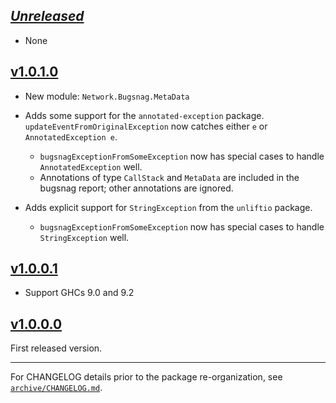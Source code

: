 ## [_Unreleased_](https://github.com/pbrisbin/bugsnag-haskell/compare/bugsnag-v1.1.0.0...main)

- None

## [v1.0.1.0](https://github.com/pbrisbin/bugsnag-haskell/compare/bugsnag-v1.0.0.0...bugsnag-v1.1.0.0)

- New module: `Network.Bugsnag.MetaData`

- Adds some support for the `annotated-exception` package.
  `updateEventFromOriginalException` now catches either `e` or `AnnotatedException e`.

  - `bugsnagExceptionFromSomeException` now has special cases to handle
    `AnnotatedException` well.
  - Annotations of type `CallStack` and `MetaData` are included in the bugsnag
    report; other annotations are ignored.

- Adds explicit support for `StringException` from the `unliftio` package.

  - `bugsnagExceptionFromSomeException` now has special cases to handle
    `StringException` well.

## [v1.0.0.1](https://github.com/pbrisbin/bugsnag-haskell/compare/bugsnag-v1.0.0.0...bugsnag-v1.0.0.1)

- Support GHCs 9.0 and 9.2

## [v1.0.0.0](https://github.com/pbrisbin/bugsnag-haskell/tree/bugsnag-v1.0.0.0)

First released version.

---

For CHANGELOG details prior to the package re-organization, see
[`archive/CHANGELOG.md`](../archive/CHANGELOG.md).
